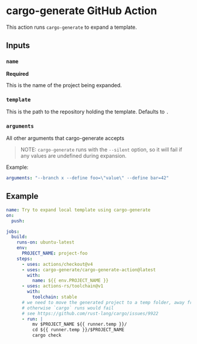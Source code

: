 # cargo-generate GitHub Action

This action runs `cargo-generate` to expand a template.

## Inputs

### `name`

**Required**

This is the name of the project being expanded.
 
### `template`

This is the path to the repository holding the template. Defaults to `.`

### `arguments`

All other arguments that cargo-generate accepts

> NOTE: `cargo-generate` runs with the `--silent` option, so it will fail if any values are undefined during expansion.

Example:

```yml
arguments: "--branch x --define foo=\"value\" --define bar=42"
```

## Example

```yml
name: Try to expand local template using cargo-generate
on:
  push:

jobs:
  build:
    runs-on: ubuntu-latest
    env:
      PROJECT_NAME: project-foo 
    steps:
      - uses: actions/checkout@v4
      - uses: cargo-generate/cargo-generate-action@latest
        with:
          name: ${{ env.PROJECT_NAME }}
      - uses: actions-rs/toolchain@v1
        with:
          toolchain: stable
      # we need to move the generated project to a temp folder, away from the template project
      # otherwise `cargo` runs would fail 
      # see https://github.com/rust-lang/cargo/issues/9922
      - run: |
          mv $PROJECT_NAME ${{ runner.temp }}/
          cd ${{ runner.temp }}/$PROJECT_NAME
          cargo check
```
